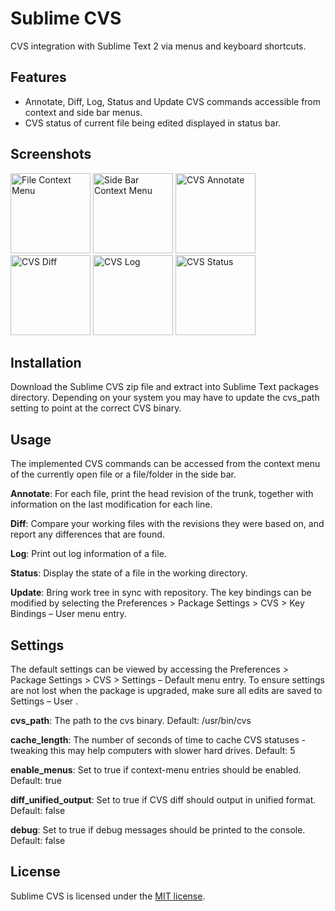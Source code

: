 Sublime CVS
============
CVS integration with Sublime Text 2 via menus and keyboard shortcuts.

Features
--------
- Annotate, Diff, Log, Status and Update CVS commands accessible from context and side bar menus.
- CVS status of current file being edited displayed in status bar.

Screenshots
-----------

<img alt="File Context Menu" src="https://raw.github.com/brianhornsby/www_brianhornsby_com/master/img/sublime_cvs_file_context_menu.png" height="128"/>
<img alt="Side Bar Context Menu" src="https://raw.github.com/brianhornsby/www_brianhornsby_com/master/img/sublime_cvs_side_bar_context_menu.png" height="128"/>
<img alt="CVS Annotate" src="https://raw.github.com/brianhornsby/www_brianhornsby_com/master/img/sublime_cvs_file_annotate.png" height="128"/>
<img alt="CVS Diff" src="https://raw.github.com/brianhornsby/www_brianhornsby_com/master/img/sublime_cvs_file_diff.png" height="128"/>
<img alt="CVS Log" src="https://raw.github.com/brianhornsby/www_brianhornsby_com/master/img/sublime_cvs_file_log.png" height="128"/>
<img alt="CVS Status" src="https://raw.github.com/brianhornsby/www_brianhornsby_com/master/img/sublime_cvs_file_status.png" height="128"/>

Installation
------------
Download the Sublime CVS zip file and extract into Sublime Text packages directory. Depending on your system you may have to update the cvs_path setting to point at the correct CVS binary.

Usage
-----
The implemented CVS commands can be accessed from the context menu of the currently open file or a file/folder in the side bar.

**Annotate**: For each file, print the head revision of the trunk, together with information on the last modification for each line.

**Diff**: Compare your working files with the revisions they were based on, and report any differences that are found.

**Log**: Print out log information of a file.

**Status**: Display the state of a file in the working directory.

**Update**: Bring work tree in sync with repository. The key bindings can be modified by selecting the Preferences > Package Settings > CVS > Key Bindings – User menu entry.

Settings
--------
The default settings can be viewed by accessing the Preferences > Package Settings > CVS > Settings – Default menu entry. To ensure settings are not lost when the package is upgraded, make sure all edits are saved to Settings – User .

**cvs_path**: The path to the cvs binary. Default: /usr/bin/cvs

**cache_length**: The number of seconds of time to cache CVS statuses - tweaking this may help computers with slower hard drives. Default: 5

**enable_menus**: Set to true if context-menu entries should be enabled. Default: true

**diff_unified_output**: Set to true if CVS diff should output in unified format. Default: false

**debug**: Set to true if debug messages should be printed to the console. Default: false

License
-------
Sublime CVS is licensed under the [MIT license](https://raw.github.com/brianhornsby/sublime_cvs/master/LICENSE.txt).
